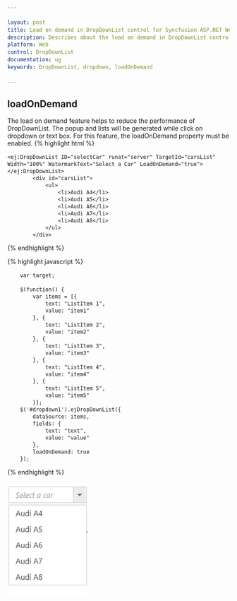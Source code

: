 ```yaml
---

layout: post
title: Load on demand in DropDownList control for Syncfusion ASP.NET WebForm
description: Describes about the load on demand in DropDownList control for Syncfusion ASP.NET WebForm
platform: Web
control: DropDownList
documentation: ug
keywords: DropDownList, dropdown, loadOnDemand

---
```

## loadOnDemand

The load on demand feature helps to reduce the performance of DropDownList. The popup and lists will be generated while click on dropdown or text box. For this feature, the loadOnDemand property must be enabled.
{% highlight html %}

    <ej:DropDownList ID="selectCar" runat="server" TargetId="carsList" Width="100%" WatermarkText="Select a Car" LoadOnDemand="true"></ej:DropDownList>
            <div id="carsList">
                <ul>
                    <li>Audi A4</li>
                    <li>Audi A5</li>
                    <li>Audi A6</li>
                    <li>Audi A7</li>
                    <li>Audi A8</li>
                </ul>
            </div>

     
{% endhighlight %}

{% highlight javascript %}
  
        var target;
        
		$(function() { 
            var items = [{
                text: "ListItem 1",
                value: "item1"
            }, {
                text: "ListItem 2",
                value: "item2"
            }, {
                text: "ListItem 3",
                value: "item3"
            }, {
                text: "ListItem 4",
                value: "item4"
            }, {
                text: "ListItem 5",
                value: "item5"
            }];
        $('#dropdown1').ejDropDownList({
            dataSource: items,
            fields: {
                text: "text",
                value: "value"
            },
            loadOnDemand: true
        });
        
       

{% endhighlight %}

![](LoadOnDemand/loadondemand.png)